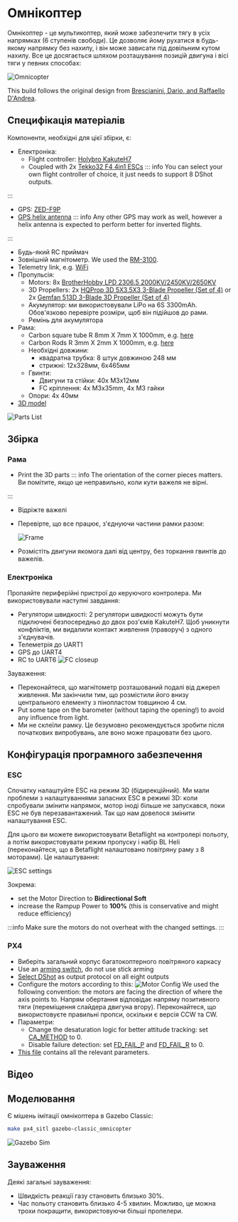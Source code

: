# Омнікоптер

Омнікоптер - це мультикоптер, який може забезпечити тягу в усіх напрямках (6 ступенів свободи).
Це дозволяє йому рухатися в будь-якому напрямку без нахилу, і він може зависати під довільним кутом нахилу.
Все це досягається шляхом розташування позицій двигуна і вісі тяги у певних способах:

![Omnicopter](../../assets/airframes/multicopter/omnicopter/frame.jpg)

This build follows the original design from [Brescianini, Dario, and Raffaello D'Andrea](https://www.youtube.com/watch?v=sIi80LMLJSY).

## Специфікація матеріалів

Компоненти, необхідні для цієї збірки, є:

- Електроніка:
  - Flight controller: [Holybro KakuteH7](../flight_controller/kakuteh7.md)
  - Coupled with 2x [Tekko32 F4 4in1 ESCs](https://holybro.com/products/tekko32-f4-4in1-50a-esc)
    ::: info
    You can select your own flight controller of choice, it just needs to support 8 DShot outputs.

:::
  - GPS: [ZED-F9P](https://www.gnss.store/gnss-gps-modules/105-ublox-zed-f9p-rtk-gnss-receiver-board-with-sma-base-or-rover.html?search_query=ZED-F9P\&results=11)
  - [GPS helix antenna](https://www.gnss.store/rf-gps-antennas/28-high-performance-multi-band-gnss-active-quad-helix-antenna-for-rtk.html)
    ::: info
    Any other GPS may work as well, however a helix antenna is expected to perform better for inverted flights.

:::
  - Будь-який RC приймач
  - Зовнішній магнітометр. We used the [RM-3100](https://store-drotek.com/893-professional-grade-magnetometer-rm3100.html).
  - Telemetry link, e.g. [WiFi](../telemetry/telemetry_wifi.md)
- Пропульсія:
  - Motors: 8x [BrotherHobby LPD 2306.5 2000KV/2450KV/2650KV](https://www.getfpv.com/brotherhobby-lpd-2306-5-2000kv-2450kv-2650kv-motor.html)
  - 3D Propellers: 2x [HQProp 3D 5X3.5X3 3-Blade Propeller (Set of 4)](https://www.getfpv.com/hqprop-3d-5x3-5x3-3-blade-propeller-set-of-4.html) or 2x [Gemfan 513D 3-Blade 3D Propeller (Set of 4)](https://www.getfpv.com/gemfan-513d-durable-3-blade-propeller-set-of-4.html)
  - Акумулятор: ми використовували LiPo на 6S 3300mAh. Обов'язково перевірте розміри, щоб він підійшов до рами.
  - Ремінь для акумулятора
- Рама:
  - Carbon square tube R 8mm X 7mm X 1000mm, e.g. [here](https://shop.swiss-composite.ch/pi/Halbfabrikate/Rohre/Vierkant-Rohre/CFK-Vierkantrohr-8x8-7x7mm.html)
  - Carbon Rods R 3mm X 2mm X 1000mm, e.g. [here](https://shop.swiss-composite.ch/pi/Halbfabrikate/Rohre/CFK-Rohre-pultrudiert-pullwinding/Carbon-Microtubes-100cm-x-20-3mm.html)
  - Необхідні довжини:
    - квадратна трубка: 8 штук довжиною 248 мм
    - стрижні: 12x328мм, 6x465мм
  - Гвинти:
    - Двигуни та стійки: 40x M3x12мм
    - FC кріплення: 4x M3x35mm, 4x M3 гайки
  - Опори: 4x 40мм
- [3D model](https://cad.onshape.com/documents/eaff30985f1298dc6ce8ce13/w/2f662e604240c4082682e5e3/e/ad2b2245b73393cf369132f7)

![Parts List](../../assets/airframes/multicopter/omnicopter/parts_list.jpg)

## Збірка

### Рама

- Print the 3D parts
  ::: info
  The orientation of the corner pieces matters.
  Ви помітите, якщо це неправильно, коли кути важеля не вірні.

:::
- Відріжте важелі
- Перевірте, що все працює, з'єднуючи частини рамки разом:

  ![Frame](../../assets/airframes/multicopter/omnicopter/frame_only.jpg)
- Розмістіть двигуни якомога далі від центру, без торкання гвинтів до важелів.

### Електроніка

Пропаяйте периферійні пристрої до керуючого контролера. Ми використовували наступні завдання:

- Регулятори швидкості: 2 регулятори швидкості можуть бути підключені безпосередньо до двох роз'ємів KakuteH7.
  Щоб уникнути конфліктів, ми видалили контакт живлення (праворуч) з одного з'єднувачів.
- Телеметрія до UART1
- GPS до UART4
- RC to UART6
  ![FC closeup](../../assets/airframes/multicopter/omnicopter/fc_closeup.jpg)

Зауваження:

- Переконайтеся, що магнітометр розташований подалі від джерел живлення.
  Ми закінчили тим, що розмістили його внизу центрального елементу з пінопластом товщиною 4 см.
- Put some tape on the barometer (without taping the opening!) to avoid any influence from light.
- Ми не склеїли рамку.
  Це безумовно рекомендується зробити після початкових випробувань, але воно може працювати без цього.

## Конфігурація програмного забезпечення

### ESC

Спочатку налаштуйте ESC на режим 3D (бідирекційний).
Ми мали проблеми з налаштуваннями запасних ESC в режимі 3D: коли спробували змінити напрямок, мотор іноді більше не запускався, поки ESC не був перезавантажений.
Так що нам довелося змінити налаштування ESC.

Для цього ви можете використовувати Betaflight на контролері польоту, а потім використовувати режим пропуску і набір BL Heli (переконайтеся, що в Betaflight налаштовано повітряну раму з 8 моторами).
Це налаштування:

![ESC settings](../../assets/airframes/multicopter/omnicopter/esc_settings.png)

Зокрема:

- set the Motor Direction to **Bidirectional Soft**
- increase the Rampup Power to **100%** (this is conservative and might reduce efficiency)

:::info
Make sure the motors do not overheat with the changed settings.
:::

### PX4

- Виберіть загальний корпус багатокоптерного повітряного каркасу
- Use an [arming switch](../advanced_config/prearm_arm_disarm.md#arming-button-switch), do not use stick arming
- [Select DShot](../config/actuators.md) as output protocol on all eight outputs
- Configure the motors according to this:
  ![Motor Config](../../assets/airframes/multicopter/omnicopter/motors_configuration.png)
  We used the following convention: the motors are facing the direction of where the axis points to.
  Напрям обертання відповідає напряму позитивного тяги (переміщення слайдера двигуна вгору).
  Переконайтеся, що використовуєте правильні пропси, оскільки є версія CCW та CW.
- Параметри:
  - Change the desaturation logic for better attitude tracking: set [CA_METHOD](../advanced_config/parameter_reference.md#CA_METHOD) to 0.
  - Disable failure detection: set [FD_FAIL_P](../advanced_config/parameter_reference.md#FD_FAIL_P) and [FD_FAIL_R](../advanced_config/parameter_reference.md#FD_FAIL_R) to 0.
- [This file](https://github.com/PX4/PX4-user_guide/raw/main/assets/airframes/multicopter/omnicopter/omnicopter.params) contains all the relevant parameters.

## Відео

<lite-youtube videoid="nsPkQYugfzs" title="PX4 Based Omnicopter Using the New Dynamic Control Allocation in v1.13"/>

## Моделювання

Є мішень імітації омнікоптера в Gazebo Classic:

```sh
make px4_sitl gazebo-classic_omnicopter
```

![Gazebo Sim](../../assets/airframes/multicopter/omnicopter/gazebo.png)

## Зауваження

Деякі загальні зауваження:

- Швидкість реакції газу становить близько 30%.
- Час польоту становить близько 4-5 хвилин. Можливо, це можна трохи покращити, використовуючи більші пропелери.
